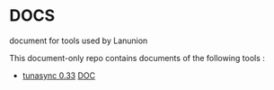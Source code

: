 # DOCS
document for tools used by Lanunion

This document-only repo contains documents of the following tools :

- [tunasync 0.33](https://github.com/tuna/tunasync) [DOC](tunasync/)